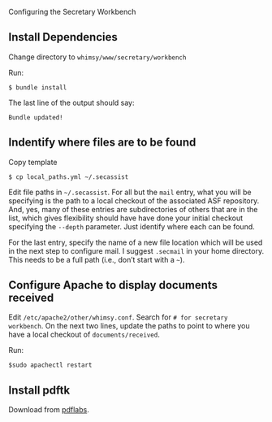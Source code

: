 Configuring the Secretary Workbench

Install Dependencies
--------------------

Change directory to `whimsy/www/secretary/workbench`

Run:

```
$ bundle install
```

The last line of the output should say:

```
Bundle updated!
```

Indentify where files are to be found
-------------------------------------

Copy template

```
$ cp local_paths.yml ~/.secassist
```

Edit file paths in `~/.secassist`.  For all but the `mail` entry, what you will
be specifying is the path to a local checkout of the associated ASF repository.
And, yes, many of these entries are subdirectories of others that are in the
list, which gives flexibility should have have done your initial checkout
specifying the `--depth` parameter.  Just identify where each can be found.

For the last entry, specify the name of a new file location which will be used
in the next step to configure mail.  I suggest `.secmail` in your home
directory.  This needs to be a full path (i.e., don’t start with a `~`).


Configure Apache to display documents received
--------------

Edit `/etc/apache2/other/whimsy.conf`.  Search for `# for secretary workbench`.
On the next two lines, update the paths to point to where you have a local
checkout of `documents/received`.

Run:

```
$sudo apachectl restart
```

Install pdftk
-------------

Download from [pdflabs](https://www.pdflabs.com/tools/pdftk-server/).

